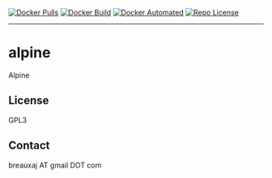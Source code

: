 [![Docker Pulls](https://img.shields.io/docker/pulls/breauxaj/alpine.svg)](https://hub.docker.com/r/breauxaj/alpine)
[![Docker Build](https://img.shields.io/docker/cloud/build/breauxaj/alpine.svg)](https://hub.docker.com/r/breauxaj/alpine)
[![Docker Automated](https://img.shields.io/docker/cloud/automated/breauxaj/alpine.svg)](https://hub.docker.com/r/breauxaj/alpine)
[![Repo License](https://img.shields.io/github/license/breauxaj/docker-alpine.svg)](https://github.com/breauxaj/docker-alpine)

---

# alpine

Alpine

License
-------
GPL3

Contact
-------
breauxaj AT gmail DOT com
